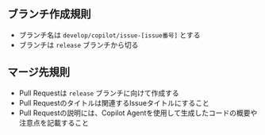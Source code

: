 ## ブランチ作成規則
- ブランチ名は `develop/copilot/issue-[issue番号]` とする
- ブランチは `release` ブランチから切る

## マージ先規則
- Pull Requestは `release` ブランチに向けて作成する
- Pull Requestのタイトルは関連するIssueタイトルにすること
- Pull Requestの説明には、Copilot Agentを使用して生成したコードの概要や注意点を記載すること